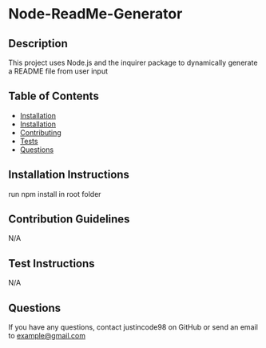 # Node-ReadMe-Generator

   

  ## Description
  This project uses Node.js and the inquirer package to dynamically generate a README file from user input

  ## Table of Contents
  - [Installation](#installation-instructions)
  - [Installation](#installation-instructions)
  - [Contributing](#contribution-guidelines)
  - [Tests](#test-instructions)
  - [Questions](#Questions)

  ## Installation Instructions
  run npm install in root folder

  ## Contribution Guidelines
  N/A

  ## Test Instructions
  N/A
  
  ## Questions
  If you have any questions, contact justincode98 on GitHub or send an email to example@gmail.com

  
  
